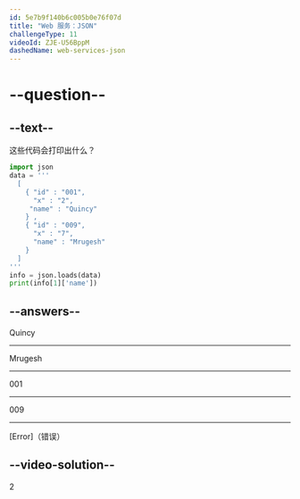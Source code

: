 ```yaml
---
id: 5e7b9f140b6c005b0e76f07d
title: "Web 服务：JSON"
challengeType: 11
videoId: ZJE-U56BppM
dashedName: web-services-json
---
```


# --question--

## --text--

这些代码会打印出什么？

```python
import json
data = '''
  [
    { "id" : "001",
      "x" : "2",
     "name" : "Quincy"
    } ,
    { "id" : "009",
      "x" : "7",
      "name" : "Mrugesh"
    }
  ]
'''
info = json.loads(data)
print(info[1]['name'])
```

## --answers--

Quincy

---

Mrugesh

---

001

---

009

---

[Error]（错误）

## --video-solution--

2

